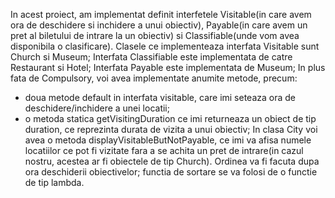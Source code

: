In acest proiect, am implementat definit interfetele Visitable(in care avem ora de deschidere si inchidere a unui obiectiv), Payable(in care avem un pret al biletului de intrare
la un obiectiv) si Classifiable(unde vom avea disponibila o clasificare).
Clasele ce implementeaza interfata Visitable sunt Church si Museum;
Interfata Classifiable este implementata de catre Restaurant si Hotel;
Interfata Payable este implementata de Museum;
In plus fata de Compulsory, voi avea implementate anumite metode, precum:
 - doua metode default in interfata visitable, care imi seteaza ora de deschidere/inchidere a unei locatii;
 - o metoda statica getVisitingDuration ce imi returneaza un obiect de tip duration, ce reprezinta durata de vizita a unui obiectiv;
In clasa City voi avea o metoda displayVisitableButNotPayable, ce imi va afisa numele locatiilor ce pot fi vizitate fara a se achita un pret de intrare(in cazul nostru,
acestea ar fi obiectele de tip Church). Ordinea va fi facuta dupa ora deschiderii obiectivelor; functia de sortare se va folosi de o functie de tip lambda.

